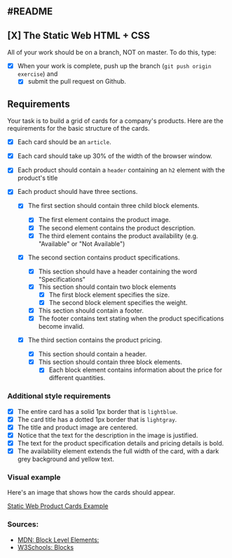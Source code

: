 #README
------------------------
## [X] The Static Web HTML + CSS

All of your work should be on a branch, NOT on master. To do this, type:

- [X] When your work is complete, push up the branch (`git push origin exercise`) and 
	- [X] submit the pull request on Github.

## Requirements

Your task is to build a grid of cards for a company's products. Here are the requirements for the basic structure of the cards.

- [X] Each card should be an `article`.
- [X] Each card should take up 30% of the width of the browser window.
- [X] Each product should contain a `header` containing an `h2` element with the product's title 


- [X] Each product should have three sections.

    - [X] The first section should contain three child block elements.
        - [X] The first element contains the product image.
        - [X] The second element contains the product description.
        - [X] The third element contains the product availability (e.g. "Available" or "Not Available")

    - [X] The second section contains product specifications.

        - [X] This section should have a header containing the word "Specifications"
        - [X] This section should contain two block elements
            - [X] The first block element specifies the size.
            - [X] The second block element specifies the weight.
        - [X] This section should contain a footer.
        - [X] The footer contains text stating when the product specifications become invalid.

    - [X] The third section contains the product pricing.
        - [X] This section should contain a header.
        - [X] This section should contain three block elements.
            - [X] Each block element contains information about the price for different quantities.

### Additional style requirements

- [X] The entire card has a solid 1px border that is `lightblue`.
- [X] The card title has a dotted 1px border that is `lightgray`.
- [X] The title and product image are centered.
- [X] Notice that the text for the description in the image is justified.
- [X] The text for the product specification details and pricing details is bold.
- [X] The availability element extends the full width of the card, with a dark grey background and yellow text.

### Visual example

Here's an image that shows how the cards should appear.

[Static Web Product Cards Example](https://github.com/nashville-software-school/front-end-milestones/blob/master/1-the-static-web/exercises/SW_HTML_CSS_exercise.png)


### Sources:
- [MDN: Block Level Elements:](https://developer.mozilla.org/en-US/docs/Web/HTML/Block-level_elements)
- [W3Schools: Blocks](https://www.w3schools.com/htmL/html_blocks.asp)

